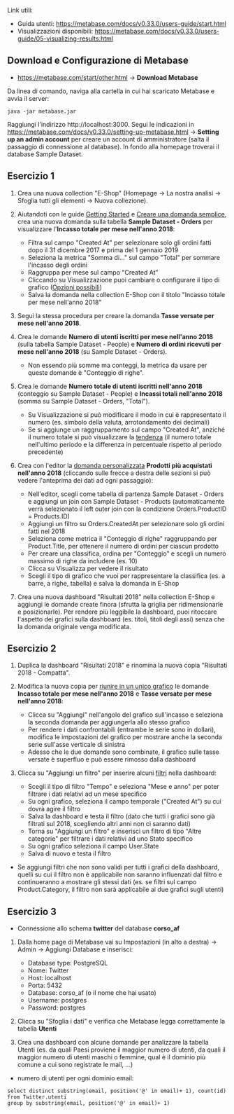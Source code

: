 Link utili:
- Guida utenti: https://metabase.com/docs/v0.33.0/users-guide/start.html
- Visualizzazioni disponibili: https://metabase.com/docs/v0.33.0/users-guide/05-visualizing-results.html

## Download e Configurazione di Metabase
- https://metabase.com/start/other.html -> **Download Metabase**

Da linea di comando, naviga alla cartella in cui hai scaricato Metabase e avvia il server:

```
java -jar metabase.jar
```

Raggiungi l'indirizzo http://localhost:3000.
Segui le indicazioni in https://metabase.com/docs/v0.33.0/setting-up-metabase.html -> **Setting up an admin account** per creare un account di amministratore (salta il passaggio di connessione al database).
In fondo alla homepage troverai il database Sample Dataset.

## Esercizio 1
1. Crea una nuova collection "E-Shop" (Homepage -> La nostra analisi -> Sfoglia tutti gli elementi -> Nuova collezione).

2. Aiutandoti con le guide [Getting Started](https://metabase.com/docs/v0.33.0/getting-started.html) e [Creare una domanda semplice](https://metabase.com/docs/v0.33.0/users-guide/04-asking-questions.html), crea una nuova domanda sulla tabella **Sample Dataset - Orders** per visualizzare l'**Incasso totale per mese nell'anno 2018**:
   - Filtra sul campo "Created At" per selezionare solo gli ordini fatti dopo il 31 dicembre 2017 e prima del 1 gennaio 2019
   - Seleziona la metrica "Somma di..." sul campo "Total" per sommare l'incasso degli ordini
   - Raggruppa per mese sul campo "Created At"
   - Cliccando su Visualizzazione puoi cambiare o configurare il tipo di grafico ([Opzioni possibili](https://metabase.com/docs/v0.33.0/users-guide/05-visualizing-results.html))
   - Salva la domanda nella collection E-Shop con il titolo "Incasso totale per mese nell'anno 2018"

3. Segui la stessa procedura per creare la domanda **Tasse versate per mese nell'anno 2018**.

4. Crea le domande **Numero di utenti iscritti per mese nell'anno 2018** (sulla tabella Sample Dataset - People) e **Numero di ordini ricevuti per mese nell'anno 2018** (su Sample Dataset - Orders).
   - Non essendo più somme ma conteggi, la metrica da usare per queste domande è "Conteggio di righe".

5. Crea le domande **Numero totale di utenti iscritti nell'anno 2018** (conteggio su Sample Dataset - People) e **Incassi totali nell'anno 2018** (somma su Sample Dataset - Orders, "Total").
   - Su Visualizzazione si può modificare il modo in cui è rappresentato il numero (es. simbolo della valuta, arrotondamento dei decimali)
   - Se si aggiunge un raggruppamento sul campo "Created At", anziché il numero totale si può visualizzare la [tendenza](https://metabase.com/docs/v0.33.0/users-guide/05-visualizing-results.html#trends) (il numero totale nell'ultimo periodo e la differenza in percentuale rispetto al periodo precedente)

6. Crea con l'editor la [domanda personalizzata](https://metabase.com/docs/v0.33.0/users-guide/custom-questions.html) **Prodotti più acquistati nell'anno 2018** (cliccando sulle frecce a destra delle sezioni si può vedere l'anteprima dei dati ad ogni passaggio):
   - Nell'editor, scegli come tabella di partenza Sample Dataset - Orders e aggiungi un join con Sample Dataset - Products (automaticamente verrà selezionato il left outer join con la condizione Orders.ProductID = Products.ID)
   - Aggiungi un filtro su Orders.CreatedAt per selezionare solo gli ordini fatti nel 2018
   - Seleziona come metrica il "Conteggio di righe" raggruppando per Product.Title, per ottenere il numero di ordini per ciascun prodotto
   - Per creare una classifica, ordina per "Conteggio" e scegli un numero massimo di righe da includere (es. 10)
   - Clicca su Visualizza per vedere il risultato
   - Scegli il tipo di grafico che vuoi per rappresentare la classifica (es. a barre, a righe, tabella) e salva la domanda in E-Shop

7. Crea una nuova dashboard "Risultati 2018" nella collection E-Shop e aggiungi le domande create finora (sfrutta la griglia per ridimensionarle e posizionarle). Per rendere più leggibile la dashboard, puoi ritoccare l'aspetto dei grafici sulla dashboard (es. titoli, titoli degli assi) senza che la domanda originale venga modificata.

## Esercizio 2
1. Duplica la dashboard "Risultati 2018" e rinomina la nuova copia "Risultati 2018 - Compatta".

2. Modifica la nuova copia per [riunire in un unico grafico](https://metabase.com/docs/v0.33.0/users-guide/09-multi-series-charting.html) le domande **Incasso totale per mese nell'anno 2018** e **Tasse versate per mese nell'anno 2018**:
   - Clicca su "Aggiungi" nell'angolo del grafico sull'incasso e seleziona la seconda domanda per aggiungerla allo stesso grafico
   - Per rendere i dati confrontabili (entrambe le serie sono in dollari), modifica le impostazioni del grafico per mostrare anche la seconda serie sull'asse verticale di sinistra
   - Adesso che le due domande sono combinate, il grafico sulle tasse versate è superfluo e può essere rimosso dalla dashboard

3. Clicca su "Aggiungi un filtro" per inserire alcuni [filtri](https://metabase.com/docs/v0.33.0/users-guide/08-dashboard-filters.html) nella dashboard:
   - Scegli il tipo di filtro "Tempo" e seleziona "Mese e anno" per poter filtrare i dati relativi ad un mese specifico
   - Su ogni grafico, seleziona il campo temporale ("Created At") su cui dovrà agire il filtro
   - Salva la dashboard e testa il filtro (dato che tutti i grafici sono già filtrati sul 2018, scegliendo altri anni non ci saranno dati)
   - Torna su "Aggiungi un filtro" e inserisci un filtro di tipo "Altre categorie" per filtrare i dati relativi ad uno Stato specifico
   - Su ogni grafico seleziona il campo User.State
   - Salva di nuovo e testa il filtro

- Se aggiungi filtri che non sono validi per tutti i grafici della dashboard, quelli su cui il filtro non è applicabile non saranno influenzati dal filtro e continueranno a mostrare gli stessi dati (es. se filtri sul campo Product.Category, il filtro non sarà applicabile ai due grafici sugli utenti)

## Esercizio 3
- Connessione allo schema **twitter** del database **corso_af**

1. Dalla home page di Metabase vai su Impostazioni (in alto a destra) -> Admin -> Aggiungi Database e inserisci:
   - Database type: PostgreSQL
   - Nome: Twitter
   - Host: localhost
   - Porta: 5432
   - Database: corso_af (o il nome che hai usato)
   - Username: postgres
   - Password: postgres

2. Clicca su "Sfoglia i dati" e verifica che Metabase legga correttamente la tabella **Utenti**

3. Crea una dashboard con alcune domande per analizzare la tabella Utenti (es. da quali Paesi proviene il maggior numero di utenti, da quali il maggior numero di utenti maschi o femmine, qual è il dominio più comune a cui sono registrate le mail, ...)

- numero di utenti per ogni dominio email:

```
select distinct substring(email, position('@' in email)+ 1), count(id) from Twitter.utenti
group by substring(email, position('@' in email)+ 1)
```
